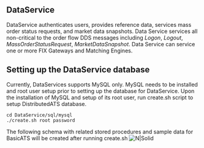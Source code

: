 
## DataService
DataService authenticates users, provides reference data, services mass order status requests, and market data snapshots. Data Service services all non-critical to the order flow DDS messages including *Logon*, *Logout*, *MassOrderStatusRequest*, *MarketDataSnapshot*.  Data Service can service one or more FIX Gateways and Matching Engines.


## Setting up the DataService database

Currently, DataServices supports MySQL only.  MySQL needs to be installed and root user setup prior to setting up the database for DataService.
Upon the installation of MySQL and setup of its root user, run create.sh script to setup DistributedATS database.

```
cd DataService/sql/mysql
./create.sh root password
```
The following schema with related stored procedures and sample data for BasicATS will be created after running create.sh
![N|Solid](https://github.com/mkipnis/DistributedATS/blob/master/docs/Diagrams/distributed_ats_db.png?raw=true)
